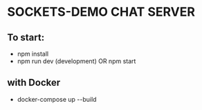 # SOCKETS-DEMO CHAT SERVER

## To start:
 - npm install
 - npm run dev (development) OR npm start
 
## with Docker
 - docker-compose up --build
